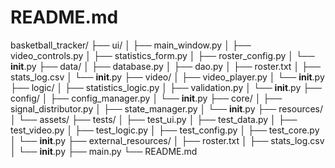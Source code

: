 # README.md
basketball_tracker/
├── ui/
│   ├── main_window.py
│   ├── video_controls.py
│   ├── statistics_form.py
│   ├── roster_config.py
│   └── __init__.py
├── data/
│   ├── database.py
│   ├── dao.py
│   ├── roster.txt
│   ├── stats_log.csv
│   └── __init__.py
├── video/
│   ├── video_player.py
│   └── __init__.py
├── logic/
│   ├── statistics_logic.py
│   ├── validation.py
│   └── __init__.py
├── config/
│   ├── config_manager.py
│   └── __init__.py
├── core/
│   ├── signal_distributor.py
│   ├── state_manager.py
│   └── __init__.py
├── resources/
│   └── assets/
├── tests/
│   ├── test_ui.py
│   ├── test_data.py
│   ├── test_video.py
│   ├── test_logic.py
│   ├── test_config.py
│   ├── test_core.py
│   └── __init__.py
├── external_resources/
│   ├── roster.txt
│   ├── stats_log.csv
│   └── __init__.py
├── main.py
└── README.md
